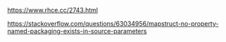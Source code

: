 https://www.rhce.cc/2743.html


https://stackoverflow.com/questions/63034956/mapstruct-no-property-named-packaging-exists-in-source-parameters